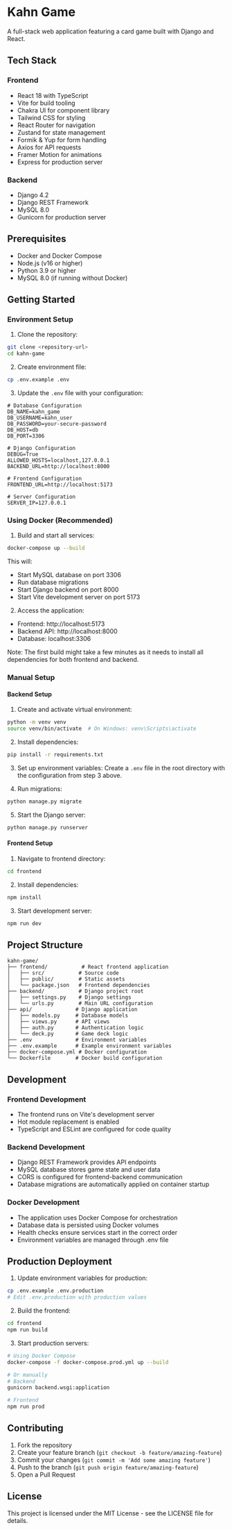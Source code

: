 # Kahn Game

A full-stack web application featuring a card game built with Django and React.

## Tech Stack

### Frontend
- React 18 with TypeScript
- Vite for build tooling
- Chakra UI for component library
- Tailwind CSS for styling
- React Router for navigation
- Zustand for state management
- Formik & Yup for form handling
- Axios for API requests
- Framer Motion for animations
- Express for production server

### Backend
- Django 4.2
- Django REST Framework
- MySQL 8.0
- Gunicorn for production server

## Prerequisites

- Docker and Docker Compose
- Node.js (v16 or higher)
- Python 3.9 or higher
- MySQL 8.0 (if running without Docker)

## Getting Started

### Environment Setup

1. Clone the repository:
```bash
git clone <repository-url>
cd kahn-game
```

2. Create environment file:
```bash
cp .env.example .env
```

3. Update the `.env` file with your configuration:
```env
# Database Configuration
DB_NAME=kahn_game
DB_USERNAME=kahn_user
DB_PASSWORD=your-secure-password
DB_HOST=db
DB_PORT=3306

# Django Configuration
DEBUG=True
ALLOWED_HOSTS=localhost,127.0.0.1
BACKEND_URL=http://localhost:8000

# Frontend Configuration
FRONTEND_URL=http://localhost:5173

# Server Configuration
SERVER_IP=127.0.0.1
```

### Using Docker (Recommended)

1. Build and start all services:
```bash
docker-compose up --build
```

This will:
- Start MySQL database on port 3306
- Run database migrations
- Start Django backend on port 8000
- Start Vite development server on port 5173

2. Access the application:
- Frontend: http://localhost:5173
- Backend API: http://localhost:8000
- Database: localhost:3306

Note: The first build might take a few minutes as it needs to install all dependencies for both frontend and backend.

### Manual Setup

#### Backend Setup

1. Create and activate virtual environment:
```bash
python -m venv venv
source venv/bin/activate  # On Windows: venv\Scripts\activate
```

2. Install dependencies:
```bash
pip install -r requirements.txt
```

3. Set up environment variables:
Create a `.env` file in the root directory with the configuration from step 3 above.

4. Run migrations:
```bash
python manage.py migrate
```

5. Start the Django server:
```bash
python manage.py runserver
```

#### Frontend Setup

1. Navigate to frontend directory:
```bash
cd frontend
```

2. Install dependencies:
```bash
npm install
```

3. Start development server:
```bash
npm run dev
```

## Project Structure

```
kahn-game/
├── frontend/           # React frontend application
│   ├── src/           # Source code
│   ├── public/        # Static assets
│   └── package.json   # Frontend dependencies
├── backend/           # Django project root
│   ├── settings.py    # Django settings
│   └── urls.py        # Main URL configuration
├── api/              # Django application
│   ├── models.py     # Database models
│   ├── views.py      # API views
│   ├── auth.py       # Authentication logic
│   └── deck.py       # Game deck logic
├── .env              # Environment variables
├── .env.example      # Example environment variables
├── docker-compose.yml # Docker configuration
└── Dockerfile        # Docker build configuration
```

## Development

### Frontend Development
- The frontend runs on Vite's development server
- Hot module replacement is enabled
- TypeScript and ESLint are configured for code quality

### Backend Development
- Django REST Framework provides API endpoints
- MySQL database stores game state and user data
- CORS is configured for frontend-backend communication
- Database migrations are automatically applied on container startup

### Docker Development
- The application uses Docker Compose for orchestration
- Database data is persisted using Docker volumes
- Health checks ensure services start in the correct order
- Environment variables are managed through .env file

## Production Deployment

1. Update environment variables for production:
```bash
cp .env.example .env.production
# Edit .env.production with production values
```

2. Build the frontend:
```bash
cd frontend
npm run build
```

3. Start production servers:
```bash
# Using Docker Compose
docker-compose -f docker-compose.prod.yml up --build

# Or manually
# Backend
gunicorn backend.wsgi:application

# Frontend
npm run prod
```

## Contributing

1. Fork the repository
2. Create your feature branch (`git checkout -b feature/amazing-feature`)
3. Commit your changes (`git commit -m 'Add some amazing feature'`)
4. Push to the branch (`git push origin feature/amazing-feature`)
5. Open a Pull Request

## License

This project is licensed under the MIT License - see the LICENSE file for details. 